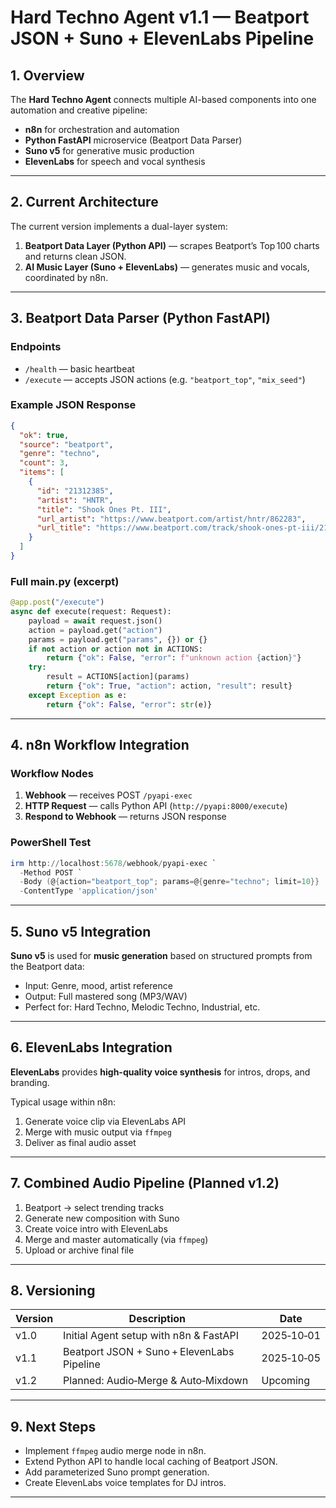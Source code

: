 
# Hard Techno Agent v1.1 — Beatport JSON + Suno + ElevenLabs Pipeline

## 1. Overview
The **Hard Techno Agent** connects multiple AI-based components into one automation and creative pipeline:

- **n8n** for orchestration and automation
- **Python FastAPI** microservice (Beatport Data Parser)
- **Suno v5** for generative music production
- **ElevenLabs** for speech and vocal synthesis

---

## 2. Current Architecture
The current version implements a dual-layer system:

1. **Beatport Data Layer (Python API)** — scrapes Beatport’s Top 100 charts and returns clean JSON.
2. **AI Music Layer (Suno + ElevenLabs)** — generates music and vocals, coordinated by n8n.

---

## 3. Beatport Data Parser (Python FastAPI)

### Endpoints
- `/health` — basic heartbeat
- `/execute` — accepts JSON actions (e.g. `"beatport_top"`, `"mix_seed"`)

### Example JSON Response
```json
{
  "ok": true,
  "source": "beatport",
  "genre": "techno",
  "count": 3,
  "items": [
    {
      "id": "21312385",
      "artist": "HNTR",
      "title": "Shook Ones Pt. III",
      "url_artist": "https://www.beatport.com/artist/hntr/862283",
      "url_title": "https://www.beatport.com/track/shook-ones-pt-iii/21312385"
    }
  ]
}
```

### Full main.py (excerpt)
```python
@app.post("/execute")
async def execute(request: Request):
    payload = await request.json()
    action = payload.get("action")
    params = payload.get("params", {}) or {}
    if not action or action not in ACTIONS:
        return {"ok": False, "error": f"unknown action {action}"}
    try:
        result = ACTIONS[action](params)
        return {"ok": True, "action": action, "result": result}
    except Exception as e:
        return {"ok": False, "error": str(e)}
```

---

## 4. n8n Workflow Integration

### Workflow Nodes
1. **Webhook** — receives POST `/pyapi-exec`
2. **HTTP Request** — calls Python API (`http://pyapi:8000/execute`)
3. **Respond to Webhook** — returns JSON response

### PowerShell Test
```powershell
irm http://localhost:5678/webhook/pyapi-exec `
  -Method POST `
  -Body (@{action="beatport_top"; params=@{genre="techno"; limit=10}} | ConvertTo-Json) `
  -ContentType 'application/json'
```

---

## 5. Suno v5 Integration

**Suno v5** is used for **music generation** based on structured prompts from the Beatport data:

- Input: Genre, mood, artist reference  
- Output: Full mastered song (MP3/WAV)  
- Perfect for: Hard Techno, Melodic Techno, Industrial, etc.

---

## 6. ElevenLabs Integration

**ElevenLabs** provides **high-quality voice synthesis** for intros, drops, and branding.

Typical usage within n8n:
1. Generate voice clip via ElevenLabs API
2. Merge with music output via `ffmpeg`
3. Deliver as final audio asset

---

## 7. Combined Audio Pipeline (Planned v1.2)

1. Beatport → select trending tracks  
2. Generate new composition with Suno  
3. Create voice intro with ElevenLabs  
4. Merge and master automatically (via `ffmpeg`)  
5. Upload or archive final file

---

## 8. Versioning

| Version | Description | Date |
|----------|--------------|------|
| v1.0 | Initial Agent setup with n8n & FastAPI | 2025‑10‑01 |
| v1.1 | Beatport JSON + Suno + ElevenLabs Pipeline | 2025‑10‑05 |
| v1.2 | Planned: Audio‑Merge & Auto‑Mixdown | Upcoming |

---

## 9. Next Steps
- Implement `ffmpeg` audio merge node in n8n.  
- Extend Python API to handle local caching of Beatport JSON.  
- Add parameterized Suno prompt generation.  
- Create ElevenLabs voice templates for DJ intros.

---
